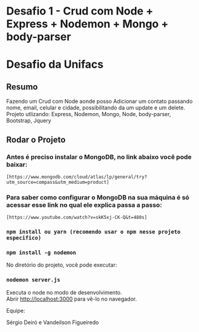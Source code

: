 # Desafio 1 - Crud com Node + Express + Nodemon + Mongo + body-parser

# Desafio da Unifacs

## Resumo 
 Fazendo um Crud com Node aonde posso Adicionar um contato passando nome, email, celular e cidade, possibilitando da um update e um delete. Projeto utlizando: Express, Nodemon, Mongo, Node, body-parser, Bootstrap, Jquery 

## Rodar o Projeto

### Antes é preciso instalar o MongoDB, no link abaixo você pode baixar:
    [https://www.mongodb.com/cloud/atlas/lp/general/try?utm_source=compass&utm_medium=product]

### Para saber como configurar o MongoDB na sua máquina é só acessar esse link no qual ele explica passa a passo:
    [https://www.youtube.com/watch?v=skK5xj-CK-Q&t=480s]

### `npm install ou yarn (recomendo usar o npm nesse projeto especifico)`

### `npm install -g nodemon`

No diretório do projeto, você pode executar:

### `nodemon server.js`

Executa o node no modo de desenvolvimento.<br>
Abrir [http://localhost:3000](http://localhost:3000) para vê-lo no navegador.

Equipe: 

Sérgio Deiró e Vandeilson Figueiredo

